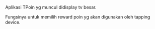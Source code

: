 Aplikasi TPoin yg muncul didisplay tv besar.

Fungsinya untuk memilih reward poin yg akan digunakan oleh tapping device.
